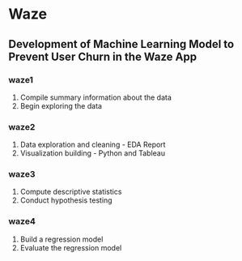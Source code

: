 # Waze

## Development of Machine Learning Model to Prevent User Churn in the Waze App

### waze1
1. Compile summary information about the data
2. Begin exploring the data

### waze2
1. Data exploration and cleaning - EDA Report
2. Visualization building - Python and Tableau

### waze3
1. Compute descriptive statistics
2. Conduct hypothesis testing

### waze4
1. Build a regression model
2. Evaluate the regression model
